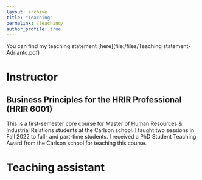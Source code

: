 ```yaml
---
layout: archive
title: "Teaching"
permalink: /teaching/
author_profile: true
---
```


You can find my teaching statement [here](file:/files/Teaching statement-Adrianto.pdf)

# Instructor

## Business Principles for the HRIR Professional (HRIR 6001)

This is a first-semester core course for Master of Human Resources & Industrial Relations students at the Carlson school. I taught two sessions in Fall 2022 to full- and part-time students. I received a PhD Student Teaching Award from the Carlson school for teaching this course.

# Teaching assistant
